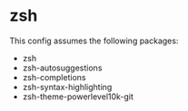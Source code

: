 # zsh

This config assumes the following packages:

 - zsh
 - zsh-autosuggestions
 - zsh-completions
 - zsh-syntax-highlighting
 - zsh-theme-powerlevel10k-git
